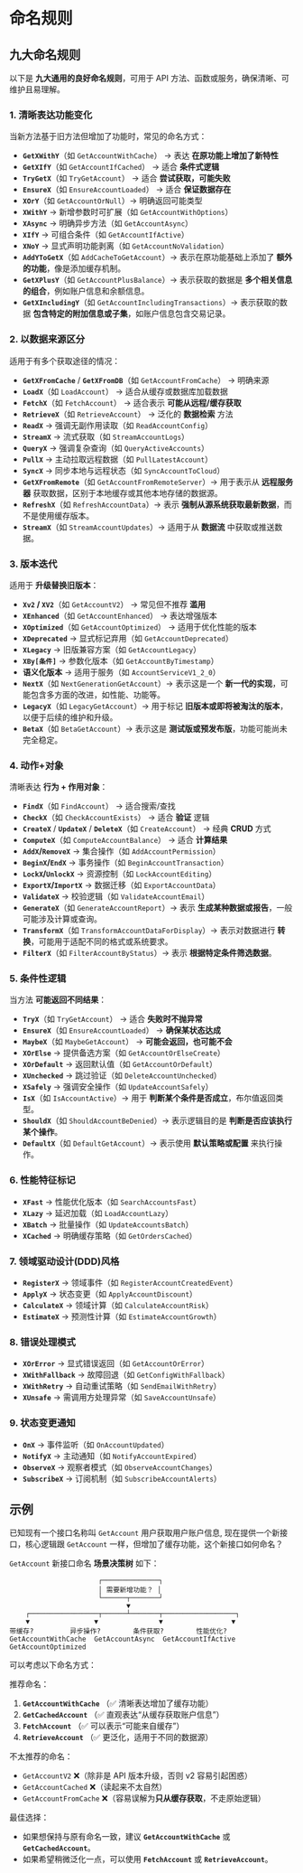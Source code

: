 # 命名规则

## 九大命名规则

以下是 **九大通用的良好命名规则**，可用于 API 方法、函数或服务，确保清晰、可维护且易理解。

### 1. 清晰表达功能变化

当新方法基于旧方法但增加了功能时，常见的命名方式：

- **`GetXWithY`**（如 `GetAccountWithCache`） → 表达 **在原功能上增加了新特性**
- **`GetXIfY`**（如 `GetAccountIfCached`） → 适合 **条件式逻辑**
- **`TryGetX`**（如 `TryGetAccount`） → 适合 **尝试获取，可能失败**
- **`EnsureX`**（如 `EnsureAccountLoaded`） → 适合 **保证数据存在**
- **`XOrY`**（如 `GetAccountOrNull`）→ 明确返回可能类型
- **`XWithY`** → 新增参数时可扩展（如 `GetAccountWithOptions`）
- **`XAsync`** → 明确异步方法（如 `GetAccountAsync`）
- **`XIfY`** → 可组合条件（如 `GetAccountIfActive`）
- **`XNoY`** → 显式声明功能剥离（如 `GetAccountNoValidation`）
- **`AddYToGetX`**（如 `AddCacheToGetAccount`）→ 表示在原功能基础上添加了 **额外的功能**，像是添加缓存机制。
- **`GetXPlusY`**（如 `GetAccountPlusBalance`）→ 表示获取的数据是 **多个相关信息的组合**，例如账户信息和余额信息。
- **`GetXIncludingY`**（如 `GetAccountIncludingTransactions`）→ 表示获取的数据 **包含特定的附加信息或子集**，如账户信息包含交易记录。

### 2. 以数据来源区分

适用于有多个获取途径的情况：

- **`GetXFromCache`** / **`GetXFromDB`**（如 `GetAccountFromCache`） → 明确来源
- **`LoadX`**（如 `LoadAccount`） → 适合从缓存或数据库加载数据
- **`FetchX`**（如 `FetchAccount`） → 适合表示 **可能从远程/缓存获取**
- **`RetrieveX`**（如 `RetrieveAccount`） → 泛化的 **数据检索** 方法
- **`ReadX`** → 强调无副作用读取（如 `ReadAccountConfig`）
- **`StreamX`** → 流式获取（如 `StreamAccountLogs`）
- **`QueryX`** → 强调复杂查询（如 `QueryActiveAccounts`）
- **`PullX`** → 主动拉取远程数据（如 `PullLatestAccount`）
- **`SyncX`** → 同步本地与远程状态（如 `SyncAccountToCloud`）
- **`GetXFromRemote`**（如 `GetAccountFromRemoteServer`）→ 用于表示从 **远程服务器** 获取数据，区别于本地缓存或其他本地存储的数据源。
- **`RefreshX`**（如 `RefreshAccountData`）→ 表示 **强制从源系统获取最新数据**，而不是使用缓存版本。
- **`StreamX`**（如 `StreamAccountUpdates`）→ 适用于从 **数据流** 中获取或推送数据。

### 3. 版本迭代

适用于 **升级替换旧版本**：

- **`Xv2` / `XV2`**（如 `GetAccountV2`） → 常见但不推荐 **滥用**
- **`XEnhanced`**（如 `GetAccountEnhanced`） → 表达增强版本
- **`XOptimized`**（如 `GetAccountOptimized`） → 适用于优化性能的版本
- **`XDeprecated`** → 显式标记弃用（如 `GetAccountDeprecated`）
- **`XLegacy`** → 旧版兼容方案（如 `GetAccountLegacy`）
- **`XBy[条件]`** → 参数化版本（如 `GetAccountByTimestamp`）
- **语义化版本** → 适用于服务（如 `AccountServiceV1_2_0`）
- **`NextX`**（如 `NextGenerationGetAccount`）→ 表示这是一个 **新一代的实现**，可能包含多方面的改进，如性能、功能等。
- **`LegacyX`**（如 `LegacyGetAccount`）→ 用于标记 **旧版本或即将被淘汰的版本**，以便于后续的维护和升级。
- **`BetaX`**（如 `BetaGetAccount`）→ 表示这是 **测试版或预发布版**，功能可能尚未完全稳定。

### 4. 动作+对象

清晰表达 **行为 + 作用对象**：

- **`FindX`**（如 `FindAccount`） → 适合搜索/查找
- **`CheckX`**（如 `CheckAccountExists`） → 适合 **验证** 逻辑
- **`CreateX`** / **`UpdateX`** / **`DeleteX`**（如 `CreateAccount`） → 经典 **CRUD** 方式
- **`ComputeX`**（如 `ComputeAccountBalance`） → 适合 **计算结果**
- **`AddX`/`RemoveX`** → 集合操作（如 `AddAccountPermission`）
- **`BeginX`/`EndX`** → 事务操作（如 `BeginAccountTransaction`）
- **`LockX`/`UnlockX`** → 资源控制（如 `LockAccountEditing`）
- **`ExportX`/`ImportX`** → 数据迁移（如 `ExportAccountData`）
- **`ValidateX`** → 校验逻辑（如 `ValidateAccountEmail`）
- **`GenerateX`**（如 `GenerateAccountReport`）→ 表示 **生成某种数据或报告**，一般可能涉及计算或查询。
- **`TransformX`**（如 `TransformAccountDataForDisplay`）→ 表示对数据进行 **转换**，可能用于适配不同的格式或系统要求。
- **`FilterX`**（如 `FilterAccountByStatus`）→ 表示 **根据特定条件筛选数据**。

### 5. 条件性逻辑

当方法 **可能返回不同结果**：

- **`TryX`**（如 `TryGetAccount`） → 适合 **失败时不抛异常**
- **`EnsureX`**（如 `EnsureAccountLoaded`） → **确保某状态达成**
- **`MaybeX`**（如 `MaybeGetAccount`） → **可能会返回，也可能不会**
- **`XOrElse`** → 提供备选方案（如 `GetAccountOrElseCreate`）
- **`XOrDefault`** → 返回默认值（如 `GetAccountOrDefault`）
- **`XUnchecked`** → 跳过验证（如 `DeleteAccountUnchecked`）
- **`XSafely`** → 强调安全操作（如 `UpdateAccountSafely`）
- **`IsX`**（如 `IsAccountActive`）→ 用于 **判断某个条件是否成立**，布尔值返回类型。
- **`ShouldX`**（如 `ShouldAccountBeDenied`）→ 表示逻辑目的是 **判断是否应该执行某个操作**。
- **`DefaultX`**（如 `DefaultGetAccount`）→ 表示使用 **默认策略或配置** 来执行操作。

### 6. 性能特征标记

- **`XFast`** → 性能优化版本（如 `SearchAccountsFast`）
- **`XLazy`** → 延迟加载（如 `LoadAccountLazy`）
- **`XBatch`** → 批量操作（如 `UpdateAccountsBatch`）
- **`XCached`** → 明确缓存策略（如 `GetOrdersCached`）

### 7. 领域驱动设计(DDD)风格

- **`RegisterX`** → 领域事件（如 `RegisterAccountCreatedEvent`）
- **`ApplyX`** → 状态变更（如 `ApplyAccountDiscount`）
- **`CalculateX`** → 领域计算（如 `CalculateAccountRisk`）
- **`EstimateX`** → 预测性计算（如 `EstimateAccountGrowth`）

### 8. 错误处理模式

- **`XOrError`** → 显式错误返回（如 `GetAccountOrError`）
- **`XWithFallback`** → 故障回退（如 `GetConfigWithFallback`）
- **`XWithRetry`** → 自动重试策略（如 `SendEmailWithRetry`）
- **`XUnsafe`** → 需调用方处理异常（如 `SaveAccountUnsafe`）

### 9. 状态变更通知

- **`OnX`** → 事件监听（如 `OnAccountUpdated`）
- **`NotifyX`** → 主动通知（如 `NotifyAccountExpired`）
- **`ObserveX`** → 观察者模式（如 `ObserveAccountChanges`）
- **`SubscribeX`** → 订阅机制（如 `SubscribeAccountAlerts`）

## 示例

已知现有一个接口名称叫 `GetAccount` 用户获取用户账户信息, 现在提供一个新接口，核心逻辑跟 `GetAccount` 一样，但增加了缓存功能，这个新接口如何命名？

`GetAccount` 新接口命名 **场景决策树** 如下：

```
                      ┌──────────────┐
                      │ 需要新增功能？ │
                      └──────┬───────┘
                             ▼
    ┌─────────────────┬──────┴───────┬──────────────────┐
    ▼                ▼               ▼                 ▼
带缓存?         异步操作?        条件获取?        性能优化?
GetAccountWithCache  GetAccountAsync  GetAccountIfActive  GetAccountOptimized
```

可以考虑以下命名方式：

推荐命名：

1. **`GetAccountWithCache`** （✅ 清晰表达增加了缓存功能）
2. **`GetCachedAccount`** （✅ 直观表达“从缓存获取账户信息”）
3. **`FetchAccount`** （✅ 可以表示“可能来自缓存”）
4. **`RetrieveAccount`** （✅ 更泛化，适用于不同的数据源）

不太推荐的命名：

- `GetAccountV2` ❌（除非是 API 版本升级，否则 v2 容易引起困惑）
- `GetAccountCached` ❌（读起来不太自然）
- `GetAccountFromCache` ❌（容易误解为**只从缓存获取**，不走原始逻辑）

最佳选择：

- 如果想保持与原有命名一致，建议 **`GetAccountWithCache`** 或 **`GetCachedAccount`**。
- 如果希望稍微泛化一点，可以使用 **`FetchAccount`** 或 **`RetrieveAccount`**。
